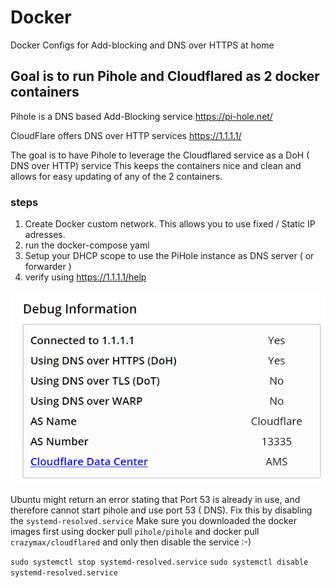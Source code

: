 # Docker
Docker Configs for Add-blocking and DNS over HTTPS at home

## Goal is to run Pihole and Cloudflared as 2 docker containers


Pihole is a DNS based Add-Blocking service https://pi-hole.net/ 

CloudFlare offers DNS over HTTP services https://1.1.1.1/

The goal is to have Pihole to leverage the Cloudflared service as a DoH ( DNS over HTTP) service 
This keeps the containers nice and clean and allows for easy updating of any of the 2 containers.


### steps
1. Create Docker custom network. This allows you to use fixed / Static IP adresses.
2. run the docker-compose yaml
3. Setup your DHCP scope to use the PiHole instance as DNS server ( or forwarder )
4. verify using https://1.1.1.1/help

![Screenshot](https://github.com/verboompj/Docker/blob/master/Pictures/1.1.1.1.PNG)


Ubuntu might return an error stating that Port 53 is already in use, and therefore cannot start pihole and use port 53 ( DNS). 
Fix this by disabling the `systemd-resolved.service`
Make sure you downloaded the docker images first using docker pull `pihole/pihole` and docker pull `crazymax/cloudflared` and only then disable the service :-) 

`sudo systemctl stop systemd-resolved.service`
`sudo systemctl disable systemd-resolved.service`

